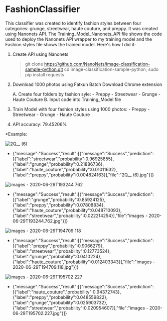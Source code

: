 # FashionClassifier
This classifier was created to identify fashion styles between four categories: grunge, streetwear, haute couture, and preppy. It was created using Nanonets API. The Training_Model_Nanonets_API file shows the code used to deploy the Nanonets API wrapper to my training model and the Fashion styles file shows the trained model. Here's how I did it:

1. Create API using Nanonets
    >git clone https://github.com/NanoNets/image-classification-sample-python.git
    >cd image-classification-sample-python,
    >sudo pip install requests
    
2. Download 1000 photos using Fatkun Batch Download Chrome extension
    
    A. Create four folders by fashion syle:
            - Preppy
            - Streetwear
            - Grunge
            - Haute Couture
    B. Input code into Training_Model file
   
3. Train Model with four fashion styles using 1000 photos:
            - Preppy
            - Streetwear
            - Grunge
            - Haute Couture
 
4. API accuracy: 79.45206%

*Example:

![2Q__ (6)](https://user-images.githubusercontent.com/48301423/87227105-97423300-c366-11ea-9c09-a23e243be034.jpg)
* {"message":"Success","result":[{"message":"Success","prediction":[{"label":"streetwear","probability":0.96925855},{"label":"grunge","probability":0.21886736},{"label":"haute_couture","probability":0.01011632},{"label":"preppy","probability":0.004824163}],"file":"2Q__ (6).jpg"}]}

![images - 2020-06-29T193244 762](https://user-images.githubusercontent.com/48301423/87227275-e89ef200-c367-11ea-9c60-829798da6013.jpg)
* {"message":"Success","result":[{"message":"Success","prediction":[{"label":"grunge","probability":0.85924125},{"label":"preppy","probability":0.07808834},{"label":"haute_couture","probability":0.048710093},{"label":"streetwear","probability":0.022214254}],"file":"images - 2020-06-29T193244.762.jpg"}]}

![images - 2020-06-29T194709 118](https://user-images.githubusercontent.com/48301423/87227195-5696e980-c367-11ea-9a8e-9bf3f36ab310.jpg)
* {"message":"Success","result":[{"message":"Success","prediction":[{"label":"preppy","probability":0.9066279},{"label":"streetwear","probability":0.12773524},{"label":"grunge","probability":0.0410224},{"label":"haute_couture","probability":0.012403343}],"file":"images - 2020-06-29T194709.118.jpg"}]}

![images - 2020-06-29T195702 227](https://user-images.githubusercontent.com/48301423/87227233-a4135680-c367-11ea-9ad5-039721b37a69.jpg)
* {"message":"Success","result":[{"message":"Success","prediction":[{"label":"haute_couture","probability":0.94372743},{"label":"preppy","probability":0.048559822},{"label":"grunge","probability":0.025903732},{"label":"streetwear","probability":0.020954607}],"file":"images - 2020-06-29T195702.227.jpg"}]}
